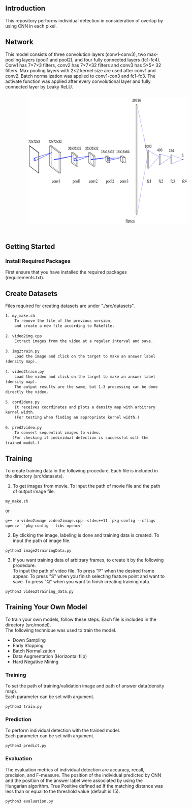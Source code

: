 ## Introduction
This repository performs individual detection in consideration of overlap by using CNN in each pixel.


## Network
This model consists of three convolution layers (conv1-conv3), two max-pooling layers (pool1 and pool2), and four fully connected layers (fc1-fc4). Conv1 has 7×7×3 filters, conv2 has 7×7×32 filters and conv3 has 5×5× 32 filters. Max pooling layers with 2×2 kernel size are used after conv1 and conv2. Batch normalization was applied to conv1-con3 and fc1-fc3. The activate function was applied after every convolutional layer and fully connected layer by Leaky ReLU.
<img src="./image/demo/model.png" alt="model" height= 400 vspace="25" hspace="70">

## Getting Started
### Install Required Packages
First ensure that you have installed the required packages (requirements.txt).  

## Create Datasets
Files required for creating datasets are under "./src/datasets".

```
1. my_make.sh
    To remove the file of the previous version, 
    and create a new file according to Makefile.

2. video2img.cpp
    Extract images from the video at a regular interval and save.

3. img2train.py
    Load the image and click on the target to make an answer label (density map).

4. video2train.py
    Load the video and click on the target to make an answer label (density map).  
    The output results are the same, but 1-3 processing can be done directly the video.

5. cord2dens.py
    It receives coordinates and plots a density map with arbitrary kernel width.  
    (For testing when finding an appropriate kernel width.)

6. pred2video.py
    To convert sequential images to video.
   (For checking if individual detection is successful with the trained model.) 
```

## Training
To create training data in the following procedure. Each file is included in the directory (src/datasets).
1. To get images from movie. To input the path of movie file and the path of output image file.
```
my_make.sh
```
or
```
g++ -o video2image video2image.cpp -std=c++11 `pkg-config --cflags opencv` `pkg-config --libs opencv`
```

2. By clicking the image, labeling is done and training data is created. To input the path of image file.
```
python3 image2trainingData.py
```

3. If you want training data of arbitrary frames, to create it by the following procedure.  
To input the path of video file. To press "P" when the desired frame appear. To press "S" when you finish selecting feature point and want to save. To press "Q" when you want to finish creating training data.
```
python3 video2training_data.py
```


## Training Your Own Model
To train your own models, follow these steps. Each file is included in the directory (src/model).  
The following technique was used to train the model.
- Down Sampling
- Early Stopping
- Batch Normalization
- Data Augmentation (Horizontal flip)
- Hard Negative Mining

### Training
To set the path of training/validation image and path of answer data(density map).  
Each parameter can be set with argument.
```
python3 train.py
```

### Prediction
To perform individual detection with the trained model.  
Each parameter can be set with argument.
```
python3 predict.py
```


### Evaluation
The evaluation metrics of individual detection are accuracy, recall, precision, and F-measure. The position of the individual predicted by CNN and the position of the answer label were associated by using the Hungarian algorithm. True Positive defined ad If the matching distance was less than or equal to the threshold value (default is 15).

```
python3 evaluation.py
```
